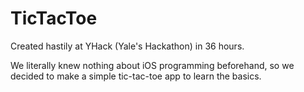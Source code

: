 # TicTacToe

Created hastily at YHack (Yale's Hackathon) in 36 hours. 

We literally knew nothing about iOS programming beforehand, so we decided to make a simple tic-tac-toe app to learn the basics.
